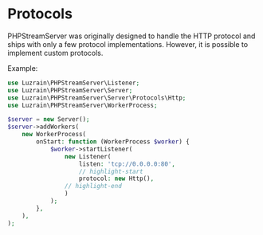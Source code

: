 # Protocols
PHPStreamServer was originally designed to handle the HTTP protocol and ships with only a few protocol implementations.
However, it is possible to implement custom protocols.

Example:
```php title="server.php"
use Luzrain\PHPStreamServer\Listener;
use Luzrain\PHPStreamServer\Server;
use Luzrain\PHPStreamServer\Server\Protocols\Http;
use Luzrain\PHPStreamServer\WorkerProcess;

$server = new Server();
$server->addWorkers(
    new WorkerProcess(
        onStart: function (WorkerProcess $worker) {
            $worker->startListener(
                new Listener(
                    listen: 'tcp://0.0.0.0:80',
                    // highlight-start
                    protocol: new Http(),
                // highlight-end
                )
            );
        },
    ),
);
```
